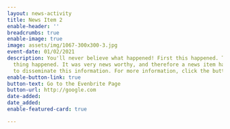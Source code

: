 ```yaml
---
layout: news-activity
title: News Item 2
enable-header: ''
breadcrumbs: true
enable-image: true
image: assets/img/1067-300x300-3.jpg
event-date: 01/02/2021
description: You'll never believe what happened! First this happened. Then, this other
  thing happened. It was very news worthy, and therefore a news item has been created
  to disseminate this information. For more information, click the button.
enable-button-link: true
button-text: Go to the Evenbrite Page
button-url: http://google.com
date-added: 
date_added: 
enable-featured-card: true

---
```

